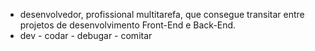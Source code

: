 - desenvolvedor, profissional multitarefa, que consegue transitar entre projetos de desenvolvimento Front-End e Back-End.
- dev - codar - debugar - comitar
